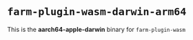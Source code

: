 # `farm-plugin-wasm-darwin-arm64`

This is the **aarch64-apple-darwin** binary for `farm-plugin-wasm`
